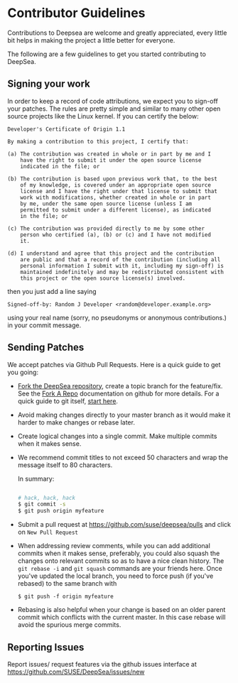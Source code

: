 Contributor Guidelines
======================

Contributions to Deepsea are welcome and greatly appreciated, every little bit
helps in making the project a little better for everyone.

The following are a few guidelines to get you started contributing to DeepSea.

Signing your work
-----------------

In order to keep a record of code attributions, we expect you to sign-off your
patches. The rules are pretty simple and similar to many other open source
projects like the Linux kernel. If you can certify the below:

```
Developer's Certificate of Origin 1.1

By making a contribution to this project, I certify that:

(a) The contribution was created in whole or in part by me and I
    have the right to submit it under the open source license
    indicated in the file; or

(b) The contribution is based upon previous work that, to the best
    of my knowledge, is covered under an appropriate open source
    license and I have the right under that license to submit that
    work with modifications, whether created in whole or in part
    by me, under the same open source license (unless I am
    permitted to submit under a different license), as indicated
    in the file; or

(c) The contribution was provided directly to me by some other
    person who certified (a), (b) or (c) and I have not modified
    it.

(d) I understand and agree that this project and the contribution
    are public and that a record of the contribution (including all
    personal information I submit with it, including my sign-off) is
    maintained indefinitely and may be redistributed consistent with
    this project or the open source license(s) involved.
```

then you just add a line saying

```
Signed-off-by: Random J Developer <random@developer.example.org>
```

using your real name (sorry, no pseudonyms or anonymous contributions.) in your
commit message.


Sending Patches
---------------

We accept patches via Github Pull Requests. Here is a quick guide to get you
going:

- [Fork the DeepSea repository](https://github.com/SUSE/DeepSea/fork), create a
  topic branch for the feature/fix. See the
  [Fork A Repo](https://help.github.com/articles/fork-a-repo/) documentation on
  github for more details. For a quick guide to git itself, [start
  here](http://rogerdudler.github.io/git-guide/).
- Avoid making changes directly to your master branch as it would make it harder
  to make changes or rebase later.
- Create logical changes into a single commit. Make multiple commits when it
  makes sense.
- We recommend commit titles to not exceed 50 characters and wrap the message
  itself to 80 characters.

  In summary:

  ```sh

  # hack, hack, hack
  $ git commit -s
  $ git push origin myfeature

  ```

- Submit a pull request at https://github.com/suse/deepsea/pulls and click on
  `New Pull Request`
- When addressing review comments, while you can add additional commits when it
  makes sense, preferably, you could also squash the changes onto relevant
  commits so as to have a nice clean history. The `git rebase -i` and `git
  squash` commands are your friends here. Once you've updated the local branch,
  you need to force push (if you've rebased) to the same branch with

  ```
  $ git push -f origin myfeature
  ```

-  Rebasing is also helpful when your change is based on an older parent commit
   which conflicts with the current master. In this case rebase will avoid the
   spurious merge commits.

Reporting Issues
----------------

Report issues/ request features via the github issues interface at
https://github.com/SUSE/DeepSea/issues/new
